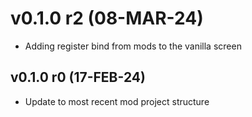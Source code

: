 # v0.1.0 r2 (08-MAR-24)
- Adding register bind from mods to the vanilla screen

## v0.1.0 r0 (17-FEB-24)
- Update to most recent mod project structure